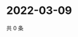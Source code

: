 # 2022-03-09

共 0 条

<!-- BEGIN WEIBO -->
<!-- 最后更新时间 Wed Mar 09 2022 11:10:25 GMT+0800 (China Standard Time) -->

<!-- END WEIBO -->
